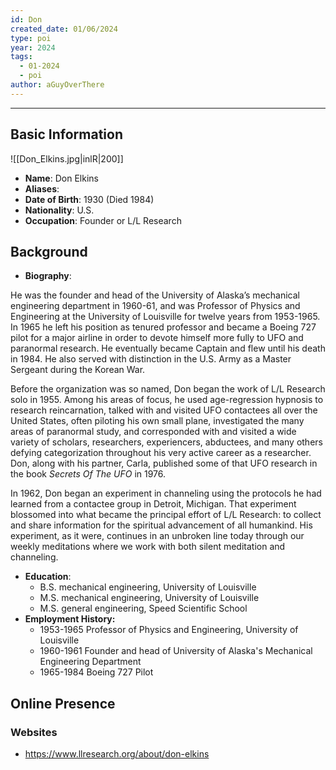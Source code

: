 ```yaml
---
id: Don
created_date: 01/06/2024
type: poi
year: 2024
tags:
  - 01-2024
  - poi
author: aGuyOverThere
---
```


----

## Basic Information
![[Don_Elkins.jpg|inlR|200]]
- **Name**: Don Elkins
- **Aliases**: 
- **Date of Birth**: 1930 (Died 1984)
- **Nationality**:  U.S.
- **Occupation**: Founder or L/L Research
## Background

- **Biography**: 

He was the founder and head of the University of Alaska’s mechanical engineering department in 1960-61, and was Professor of Physics and Engineering at the University of Louisville for twelve years from 1953-1965. In 1965 he left his position as tenured professor and became a Boeing 727 pilot for a major airline in order to devote himself more fully to UFO and paranormal research. He eventually became Captain and flew until his death in 1984. He also served with distinction in the U.S. Army as a Master Sergeant during the Korean War.

Before the organization was so named, Don began the work of L/L Research solo in 1955. Among his areas of focus, he used age-regression hypnosis to research reincarnation, talked with and visited UFO contactees all over the United States, often piloting his own small plane, investigated the many areas of paranormal study, and corresponded with and visited a wide variety of scholars, researchers, experiencers, abductees, and many others defying categorization throughout his very active career as a researcher. Don, along with his partner, Carla, published some of that UFO research in the book _Secrets Of The UFO_ in 1976.

In 1962, Don began an experiment in channeling using the protocols he had learned from a contactee group in Detroit, Michigan. That experiment blossomed into what became the principal effort of L/L Research: to collect and share information for the spiritual advancement of all humankind. His experiment, as it were, continues in an unbroken line today through our weekly meditations where we work with both silent meditation and channeling.

- **Education**: 
	- B.S. mechanical engineering, University of Louisville
	- M.S. mechanical engineering, University of Louisville
	- M.S. general engineering, Speed Scientific School
- **Employment History:**
	- 1953-1965 Professor of Physics and Engineering, University of Louisville
	- 1960-1961 Founder and head of University of Alaska's Mechanical Engineering Department
	- 1965-1984 Boeing 727 Pilot
## Online Presence

### Websites

- https://www.llresearch.org/about/don-elkins
